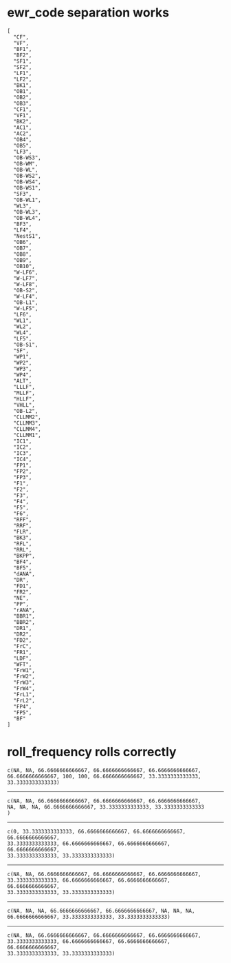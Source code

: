 # ewr_code separation works

    [
      "CF",
      "VF",
      "BF1",
      "BF2",
      "SF1",
      "SF2",
      "LF1",
      "LF2",
      "BK1",
      "OB1",
      "OB2",
      "OB3",
      "CF1",
      "VF1",
      "BK2",
      "AC1",
      "AC2",
      "OB4",
      "OB5",
      "LF3",
      "OB-WS3",
      "OB-WM",
      "OB-WL",
      "OB-WS2",
      "OB-WS4",
      "OB-WS1",
      "SF3",
      "OB-WL1",
      "WL3",
      "OB-WL3",
      "OB-WL4",
      "BF3",
      "LF4",
      "NestS1",
      "OB6",
      "OB7",
      "OB8",
      "OB9",
      "OB10",
      "W-LF6",
      "W-LF7",
      "W-LF8",
      "OB-S2",
      "W-LF4",
      "OB-L1",
      "W-LF5",
      "LF6",
      "WL1",
      "WL2",
      "WL4",
      "LF5",
      "OB-S1",
      "SF",
      "WP1",
      "WP2",
      "WP3",
      "WP4",
      "ALT",
      "LLLF",
      "MLLF",
      "HLLF",
      "VHLL",
      "OB-L2",
      "CLLMM2",
      "CLLMM3",
      "CLLMM4",
      "CLLMM1",
      "IC1",
      "IC2",
      "IC3",
      "IC4",
      "FP1",
      "FP2",
      "FP3",
      "F1",
      "F2",
      "F3",
      "F4",
      "F5",
      "F6",
      "RFF",
      "RRF",
      "FLR",
      "BK3",
      "RFL",
      "RRL",
      "BKPP",
      "BF4",
      "BF5",
      "dANA",
      "DR",
      "FD1",
      "FR2",
      "NE",
      "PP",
      "rANA",
      "BBR1",
      "BBR2",
      "DR1",
      "DR2",
      "FD2",
      "FrC",
      "FR1",
      "LDF",
      "WFT",
      "FrW1",
      "FrW2",
      "FrW3",
      "FrW4",
      "FrL1",
      "FrL2",
      "FP4",
      "FP5",
      "BF"
    ]

# roll_frequency rolls correctly

    c(NA, NA, 66.6666666666667, 66.6666666666667, 66.6666666666667, 
    66.6666666666667, 100, 100, 66.6666666666667, 33.3333333333333, 
    33.3333333333333)

---

    c(NA, NA, 66.6666666666667, 66.6666666666667, 66.6666666666667, 
    NA, NA, NA, 66.6666666666667, 33.3333333333333, 33.3333333333333
    )

---

    c(0, 33.3333333333333, 66.6666666666667, 66.6666666666667, 66.6666666666667, 
    33.3333333333333, 66.6666666666667, 66.6666666666667, 66.6666666666667, 
    33.3333333333333, 33.3333333333333)

---

    c(NA, NA, 66.6666666666667, 66.6666666666667, 66.6666666666667, 
    33.3333333333333, 66.6666666666667, 66.6666666666667, 66.6666666666667, 
    33.3333333333333, 33.3333333333333)

---

    c(NA, NA, NA, 66.6666666666667, 66.6666666666667, NA, NA, NA, 
    66.6666666666667, 33.3333333333333, 33.3333333333333)

---

    c(NA, NA, 66.6666666666667, 66.6666666666667, 66.6666666666667, 
    33.3333333333333, 66.6666666666667, 66.6666666666667, 66.6666666666667, 
    33.3333333333333, 33.3333333333333)


